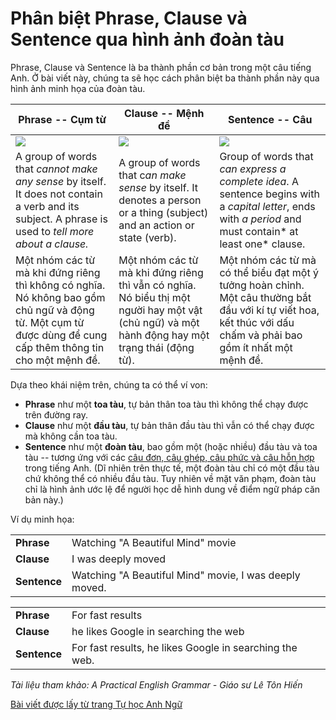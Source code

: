 # Phân biệt Phrase, Clause và Sentence qua hình ảnh đoàn tàu

Phrase, Clause và Sentence là ba thành phần cơ bản trong một câu tiếng Anh. Ở bài viết này, chúng ta sẽ học cách phân biệt ba thành phần này qua hình ảnh minh họa của đoàn tàu.

| **Phrase -- Cụm từ** | **Clause -- Mệnh đề** | **Sentence -- Câu** |
| --- | --- | --- |
| ![](../assets/phrase.png) | ![](../assets/clause.png) | ![](../assets/sentence.png)  |
| A group of words that *cannot make any sense* by itself. It does not contain a verb and its subject. A phrase is used to *tell more about a clause.* | A group of words that c*an make sense* by itself. It denotes a person or a thing (subject) and an action or state (verb). | Group of words that *can express a complete idea*. A sentence begins with a *capital letter*, ends with *a period* and must contain* at least one* clause. |
| Một nhóm các từ mà khi đứng riêng thì không có nghĩa. Nó không bao gồm chủ ngữ và động từ. Một cụm từ được dùng để cung cấp thêm thông tin cho một mệnh đề. | Một nhóm các từ mà khi đứng riêng thì vẫn có nghĩa. Nó biểu thị một người hay một vật (chủ ngữ) và một hành động hay một trạng thái (động từ). | Một nhóm các từ mà có thể biểu đạt một ý tưởng hoàn chỉnh. Một câu thường bắt đầu với kí tự viết hoa, kết thúc với dấu chấm và phải bao gồm ít nhất một mệnh đề. |

Dựa theo khái niệm trên, chúng ta có thể ví von:

-   **Phrase** như một **toa tàu**, tự bản thân toa tàu thì không thể chạy được trên đường ray.
-   **Clause** như một **đầu tàu**, tự bản thân đầu tàu thì vẫn có thể chạy được mà không cần toa tàu.
-   **Sentence** như một **đoàn tàu**, bao gồm một (hoặc nhiều) đầu tàu và toa tàu -- tương ứng với các [câu đơn, câu ghép, câu phức và câu hỗn hợp](https://tuhocanhngu.com/phan-biet-cau-don-cau-ghep-cau-phuc-va-cau-hon-hop-trong-tieng-anh/) trong tiếng Anh. (Dĩ nhiên trên thực tế, một đoàn tàu chỉ có một đầu tàu chứ không thể có nhiều đầu tàu. Tuy nhiên về mặt văn phạm, đoàn tàu chỉ là hình ảnh ước lệ để người học dễ hình dung về điểm ngữ pháp căn bản này.)

Ví dụ minh họa:

| | |
| --- | --- |
| **Phrase** | Watching "A Beautiful Mind" movie |
| **Clause** | I was deeply moved |
| **Sentence** | Watching "A Beautiful Mind" movie, I was deeply moved. |

| | |
| --- | --- |
| **Phrase** | For fast results |
| **Clause** | he likes Google in searching the web |
| **Sentence** | For fast results, he likes Google in searching the web. |

*Tài liệu tham khảo: A Practical English Grammar - Giáo sư Lê Tôn Hiến*  


[Bài viết được lấy từ trang Tự học Anh Ngữ](https://tuhocanhngu.com/phan-biet-phrase-clause-va-sentence-qua-hinh-anh-doan-tau/)